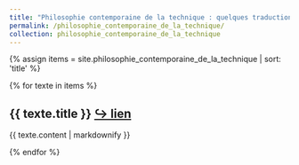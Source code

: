 ```yaml
---
title: "Philosophie contemporaine de la technique : quelques traduction de textes anglais"
permalink: /philosophie_contemporaine_de_la_technique/
collection: philosophie_contemporaine_de_la_technique
---
```


{% assign items = site.philosophie_contemporaine_de_la_technique | sort: 'title' %}

{% for texte in items %}
  <h2>{{ texte.title }} <a href="https://eyssette.github.io/dossiers{{- texte.url -}}">↪ lien</a></h2>
  <p>{{ texte.content | markdownify }}</p>
{% endfor %}

